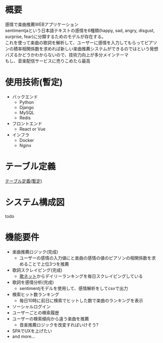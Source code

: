 # 概要
感情で楽曲推薦WEBアプリケーション <br>
sentimentjaという日本語テキストの感情を6種類(happy, sad, angry, disgust, surprise, fear)に分類するためのモデルが存在する。<br>
これを使って楽曲の歌詞を解析して、ユーザーに感情を入力してもらってピアソンの積率相関係数を求めれば新しい楽曲推薦システムができるのではという発想
<br>
バズるかどうかわからないので、技術力向上が多分メインテーマ <br>
もし、音楽配信サービスに売りこめたら最高 <br>

# 使用技術(暫定)
- バックエンド
    - Python
    - Django
    - MySQL
    - Redis
- フロントエンド
    - React or Vue
- インフラ
    - Docker
    - Nginx

# テーブル定義
[テーブル定義(暫定)](./db_schema) <br>

# システム構成図
todo

# 機能要件
- 楽曲推薦ロジック(完成)
    - ユーザーの感情の入力値にと楽曲の感情の値のピアソンの相関係数を求めることで上位3つを推薦
- 歌詞スクレイピング(完成)
    - [歌ネット](https://www.uta-net.com)からデイリーランキングを毎日スクレイピングしている
- 歌詞を感情分析(完成)
    - sentimentjモデルを使用して、感情解析をしてcsvで出力
- 検索ヒット数ランキング
    - 毎日10時に前日に検索でヒットした数で楽曲のランキングを表示
- ソーシャルログイン
- ユーザーごとの検索履歴
- ユーザーの検索傾向から違う楽曲を推薦
    - 音楽推薦ロジックを改変すればいけそう?
- SPAでUXを上げたい
- and more...
